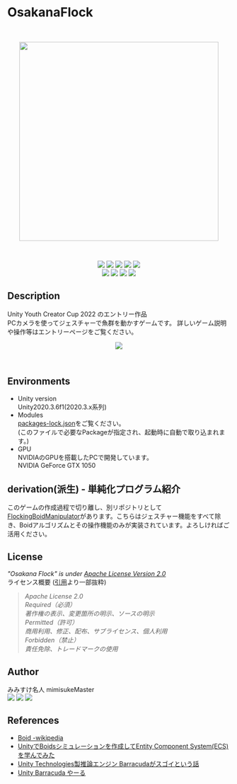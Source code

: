 # OsakanaFlock
<br><p align="center">
<img src="https://user-images.githubusercontent.com/81568941/188664081-43ba3a7b-7be9-4795-883f-4e51d3c2c28a.png" width="450px"></p>
<br><p align="center">
    <img src="https://img.shields.io/badge/build-passing-test.svg?&logo=github">
    [<img src="https://img.shields.io/github/stars/mimisukeMaster/OsakanaFlock?color=yellow&logo=github">](https://github.com/mimisukeMaster/OsakanaFlock/stargazers)
    [<img src="https://img.shields.io/badge/PRs-welcome-orange">](https://github.com/mimisukeMaster/OsakanaFlock/pulls)
    [<img  src="https://img.shields.io/hexpm/l/plug?color=red&logo=apache">](https://www.apache.org/licenses/)
    <img src="https://img.shields.io/badge/Unity%202020.x-made with-blue.svg?&logo=unity"><br>
    <img src="https://img.shields.io/badge/Windows-supported-succeess.svg?&logo=windows"> 
    <img src="https://img.shields.io/badge/WebGL-supported-succeess.svg?&logo=webgl">
    <img src="https://img.shields.io/github/repo-size/mimisukeMaster/OsakanaFlock?color=ff69b4">
    [<img src="https://img.shields.io/static/v1?logo=visualstudiocode&label=&message=Open%20in%20Visual%20Studio%20Code&labelColor=2c2c32&color=007acc&logoColor=007acc">](https://open.vscode.dev/mimisukeMaster/OsakanaFlock)
    </p>


## Description 
Unity Youth Creator Cup 2022 のエントリー作品<br> 
PCカメラを使ってジェスチャーで魚群を動かすゲームです。
詳しいゲーム説明や操作等はエントリーページをご覧ください。
<br><p align="center">
    [<img src="https://img.shields.io/badge/Unity Youth Creator Cup 2022-Osakana Flock-blue?style=for-the-badge&logo=unity">](https://uycc.unity3d.jp/entry/2022/1545)
</p><br>
 


## Environments
- Unity version<br>
Unity2020.3.6f1(2020.3.x系列)
- Modules <br>
[packages-lock.json](Packages/packages-lock.json)をご覧ください。<br>
(このファイルで必要なPackageが指定され、起動時に自動で取り込まれます。)
- GPU<br>
NVIDIAのGPUを搭載したPCで開発しています。<br>
NVIDIA GeForce GTX 1050

## derivation(派生) - 単純化プログラム紹介
このゲームの作成過程で切り離し、別リポジトリとして[FlockingBoidManipulator](https://github.com/mimisukeMaster/FlockingBoidManipulator)があります。こちらはジェスチャー機能をすべて除き、Boidアルゴリズムとその操作機能のみが実装されています。よろしければご活用ください。

## License 
*"Osakana Flock" is under [Apache License Version 2.0](https://www.apache.org/licenses/)*<br>
ライセンス概要 ([引用](https://coliss.com/articles/build-websites/operation/work/choose-a-license-by-github.html)より一部抜粋)<br>
> *Apache License 2.0<br>
  Required（必須）<br>
  著作権の表示、変更箇所の明示、ソースの明示<br>
  Permitted（許可）<br>
  商用利用、修正、配布、サブライセンス、個人利用<br>
  Forbidden（禁止）<br>
  責任免除、トレードマークの使用*<br>

## Author
みみすけ名人 mimisukeMaster <br>
[<img src="https://img.shields.io/badge/-Twitter-%231DA1F2.svg?&style=flat-square&logo=twitter&logoColor=white">](https://twitter.com/mimisukeMaster)
[<img src="https://img.shields.io/badge/-ArtStation-artstation.svg?&style=flat-square&logo=artstation&logoColor=blue&color=gray">](https://www.artstation.com/mimisukemaster)
[<img src="https://img.shields.io/badge/-Youtube-youtube.svg?&style=flat-square&logo=youtube&logoColor=white&color=red">](https://www.youtube.com/channel/UCWnmp8t4GJzcjBxhtgo9rKQ)
## References
- [Boid -wikipedia](https://ja.m.wikipedia.org/wiki/%E3%83%9C%E3%82%A4%E3%83%89_(%E4%BA%BA%E5%B7%A5%E7%94%9F%E5%91%BD))<br>
- [UnityでBoidsシミュレーションを作成してEntity Component System(ECS)を学んでみた](https://www.google.com/amp/s/tips.hecomi.com/entry/2018/12/23/200817%3famp=1)<br>
- [Unity Technologies製推論エンジン Barracudaがスゴイという話](https://qiita.com/highno_RQ/items/478e1145f0eb868c0f2e)<br>
- [Unity Barracuda やーる](https://qiita.com/SatoshiGachiFujimoto/items/739f5986f65c0d7465f0)
